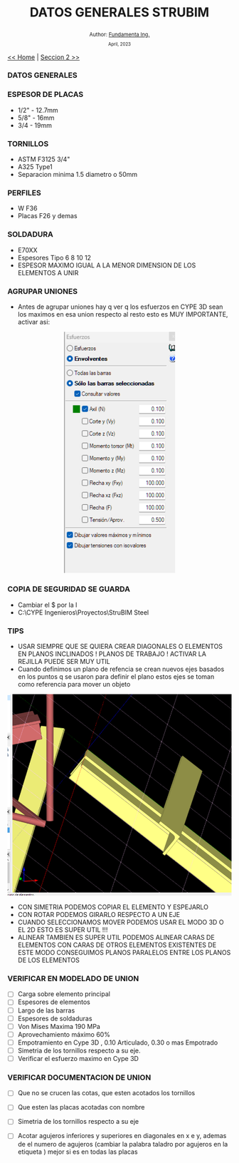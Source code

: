 <div align="center">


  <h1> DATOS GENERALES STRUBIM</h1>
  

  <sub>Author:
  <a href="" target="_blank">Fundamenta Ing.</a><br>
  <small> April, 2023</small>
  </sub>
</div>

[<< Home](https://github.com/FUNDAMENTA-ING/FUNDAMENTA-DOC/blob/main/README.md) | [Seccion 2 >>](https://github.com/FUNDAMENTA-ING/FUNDAMENTA-DOC/blob/main/README.md)





### DATOS GENERALES



### ESPESOR DE PLACAS
- 1/2" - 12.7mm
- 5/8" - 16mm
- 3/4 - 19mm


  
### TORNILLOS
- ASTM F3125 3/4"
- A325 Type1
- Separacion minima 1.5 diametro o 50mm

### PERFILES
- W F36
- Placas F26 y demas

### SOLDADURA
- E70XX
- Espesores Tipo 6 8 10 12
- ESPESOR MAXIMO IGUAL A LA MENOR DIMENSION DE LOS ELEMENTOS A UNIR

### AGRUPAR UNIONES

- Antes de agrupar uniones hay q ver q los esfuerzos en CYPE 3D sean los maximos en esa union respecto al resto esto es MUY IMPORTANTE, activar asi:

<p align="center">
  <img src="../IMG/esfcype3d.png" alt="LOSAS1" width="250" /> 
</p>

### COPIA DE SEGURIDAD SE GUARDA
 - Cambiar el $ por la l 
 - C:\CYPE Ingenieros\Proyectos\StruBIM Steel

### TIPS

 - USAR SIEMPRE QUE SE QUIERA CREAR DIAGONALES O ELEMENTOS EN PLANOS INCLINADOS ! PLANOS DE TRABAJO ! ACTIVAR LA REJILLA PUEDE SER MUY UTIL
 - Cuando definimos un plano de refencia se crean nuevos ejes basados en los puntos q se usaron para definir el plano estos ejes se toman como referencia para mover un objeto 
<p align="center">
  <img src="../IMG/planodereferencia.PNG" alt="LOSAS1" width="1000" /> 
</p>
   
 - CON SIMETRIA PODEMOS COPIAR EL ELEMENTO Y ESPEJARLO
 - CON ROTAR PODEMOS GIRARLO RESPECTO A UN EJE
 - CUANDO SELECCIONAMOS MOVER PODEMOS USAR EL MODO 3D O EL 2D ESTO ES SUPER UTIL !!!
 - ALINEAR TAMBIEN ES SUPER UTIL PODEMOS ALINEAR CARAS DE ELEMENTOS CON CARAS DE OTROS ELEMENTOS EXISTENTES DE ESTE MODO CONSEGUIMOS PLANOS PARALELOS ENTRE LOS PLANOS DE LOS ELEMENTOS
   

### VERIFICAR EN MODELADO DE UNION

- [ ] Carga sobre elemento principal  
- [ ] Espesores de elementos  
- [ ] Largo de las barras
- [ ] Espesores de soldaduras  
- [ ] Von Mises Maxima 190 MPa
- [ ] Aprovechamiento máximo 60%
- [ ] Empotramiento en Cype 3D , 0.10 Articulado, 0.30 o mas Empotrado
- [ ] Simetria de los tornillos respecto a su eje.
- [ ] Verificar el esfuerzo maximo en Cype 3D

### VERIFICAR DOCUMENTACION DE UNION

- [ ] Que no se crucen las cotas, que esten acotados los tornillos
- [ ] Que esten las placas acotadas con nombre
- [ ] Simetria de los tornillos respecto a su eje
- [ ] Acotar agujeros inferiores y superiores en diagonales en x e y, ademas de el numero de agujeros (cambiar la palabra taladro por agujeros en la etiqueta ) mejor si es en todas las placas



